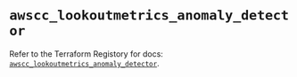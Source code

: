 # `awscc_lookoutmetrics_anomaly_detector`

Refer to the Terraform Registory for docs: [`awscc_lookoutmetrics_anomaly_detector`](https://registry.terraform.io/providers/hashicorp/awscc/0.70.0/docs/resources/lookoutmetrics_anomaly_detector).
